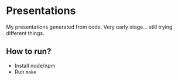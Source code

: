 # Presentations

My presentations generated from code.
Very early stage... still trying different things.

## How to run?
- Install node/npm
- Run `make`
